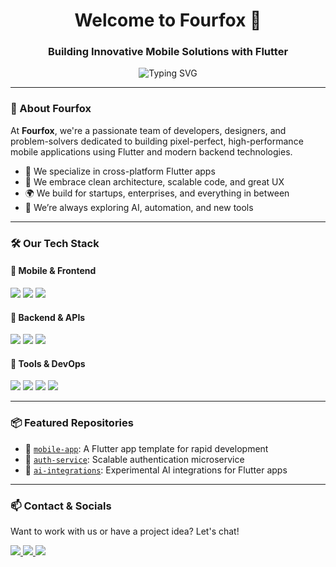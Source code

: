 <h1 align="center">Welcome to Fourfox 👋</h1>
<h3 align="center">Building Innovative Mobile Solutions with Flutter</h3>

<p align="center">
  <img src="https://readme-typing-svg.demolab.com?font=Fira+Code&size=20&pause=1000&color=36BCF7&center=true&vCenter=true&width=435&lines=We+craft+elegant+Flutter+apps.;Full-stack+mobile+solutions.;Design.+Build.+Scale." alt="Typing SVG" />
</p>

---

### 🦊 About Fourfox

At **Fourfox**, we're a passionate team of developers, designers, and problem-solvers dedicated to building pixel-perfect, high-performance mobile applications using Flutter and modern backend technologies.

- 🚀 We specialize in cross-platform Flutter apps
- 🧠 We embrace clean architecture, scalable code, and great UX
- 🌍 We build for startups, enterprises, and everything in between
- 🧩 We’re always exploring AI, automation, and new tools

---

### 🛠 Our Tech Stack

#### 📱 Mobile & Frontend
<p>
  <a href="https://docs.flutter.dev/get-started/install" target="_blank"> <img src="https://img.shields.io/badge/Flutter-02569B?style=for-the-badge&logo=flutter&logoColor=white"/></a>
 <a href="https://dart.dev/" target="_blank"> <img src="https://img.shields.io/badge/Dart-0175C2?style=for-the-badge&logo=dart&logoColor=white"/></a>
 <a href="https://firebase.google.com/" target="_blank"> <img src="https://img.shields.io/badge/Firebase-FFCA28?style=for-the-badge&logo=firebase&logoColor=white"/></a>
</p>

#### 🧩 Backend & APIs
<p>
  <img src="https://img.shields.io/badge/Node.js-339933?style=for-the-badge&logo=nodedotjs&logoColor=white"/>
  <img src="https://img.shields.io/badge/Express.js-000000?style=for-the-badge&logo=express&logoColor=white"/>
  <img src="https://img.shields.io/badge/MongoDB-4EA94B?style=for-the-badge&logo=mongodb&logoColor=white"/>
</p>

#### 🔧 Tools & DevOps
<p>
  <img src="https://img.shields.io/badge/GitHub-181717?style=for-the-badge&logo=github&logoColor=white"/>
  <img src="https://img.shields.io/badge/Postman-FF6C37?style=for-the-badge&logo=postman&logoColor=white"/>
  <img src="https://img.shields.io/badge/Figma-F24E1E?style=for-the-badge&logo=figma&logoColor=white"/>
  <img src="https://img.shields.io/badge/CI/CD-blue?style=for-the-badge"/>
</p>

---

### 📦 Featured Repositories

- 🔧 [`mobile-app`](https://github.com/your-org/mobile-app): A Flutter app template for rapid development
- 🔐 [`auth-service`](https://github.com/your-org/auth-service): Scalable authentication microservice
- 🧠 [`ai-integrations`](https://github.com/your-org/ai-integrations): Experimental AI integrations for Flutter apps

---

### 📫 Contact & Socials

Want to work with us or have a project idea? Let's chat! 

<p>
  <a href="https://fourfox.io" target="_blank">
    <img src="https://img.shields.io/badge/Website-36BCF7?style=for-the-badge&logo=Google-Chrome&logoColor=white"/>
  </a>
  <a href="mailto:hello@fourfox.io">
    <img src="https://img.shields.io/badge/Email-FF6C37?style=for-the-badge&logo=gmail&logoColor=white"/>
  </a>
  <a href="https://www.linkedin.com/company/fourfox" target="_blank">
    <img src="https://img.shields.io/badge/LinkedIn-0077B5?style=for-the-badge&logo=linkedin&logoColor=white"/>
  </a>
</p>
